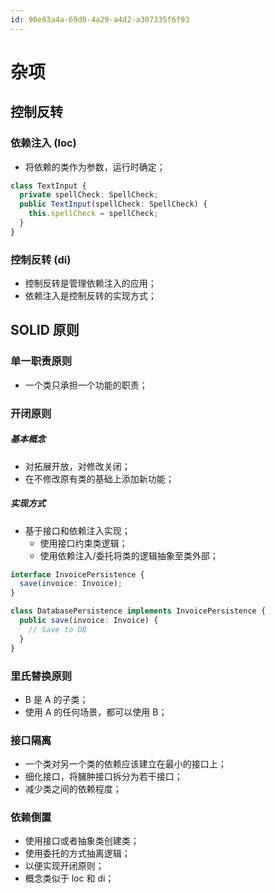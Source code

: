 ```yaml
---
id: 90e83a4a-69d0-4a29-a4d2-a307335f6f93
---
```


# 杂项

## 控制反转

### 依赖注入 (loc)

- 将依赖的类作为参数，运行时确定；

```typescript
class TextInput {
  private spellCheck: SpellCheck;
  public TextInput(spellCheck: SpellCheck) {
    this.spellCheck = spellCheck;
  }
}
```

### 控制反转 (di)

- 控制反转是管理依赖注入的应用；
- 依赖注入是控制反转的实现方式；

## SOLID 原则

### 单一职责原则

- 一个类只承担一个功能的职责；

### 开闭原则

##### 基本概念

- 对拓展开放，对修改关闭；
- 在不修改原有类的基础上添加新功能；

##### 实现方式

- 基于接口和依赖注入实现；
  - 使用接口约束类逻辑；
  - 使用依赖注入/委托将类的逻辑抽象至类外部；

```typescript
interface InvoicePersistence {
  save(invoice: Invoice);
}

class DatabasePersistence implements InvoicePersistence {
  public save(invoice: Invoice) {
    // Save to DB
  }
}
```

### 里氏替换原则

- B 是 A 的子类；
- 使用 A 的任何场景，都可以使用 B；

### 接口隔离

- 一个类对另一个类的依赖应该建立在最小的接口上；
- 细化接口，将臃肿接口拆分为若干接口；
- 减少类之间的依赖程度；

### 依赖倒置

- 使用接口或者抽象类创建类；
- 使用委托的方式抽离逻辑；
- 以便实现开闭原则；
- 概念类似于 loc 和 di；

